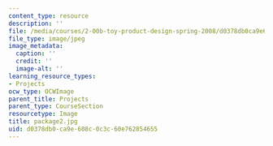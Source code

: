 ```yaml
---
content_type: resource
description: ''
file: /media/courses/2-00b-toy-product-design-spring-2008/d0378db0ca9e608c0c3c60e762854655_package2.jpg
file_type: image/jpeg
image_metadata:
  caption: ''
  credit: ''
  image-alt: ''
learning_resource_types:
- Projects
ocw_type: OCWImage
parent_title: Projects
parent_type: CourseSection
resourcetype: Image
title: package2.jpg
uid: d0378db0-ca9e-608c-0c3c-60e762854655
---
```

